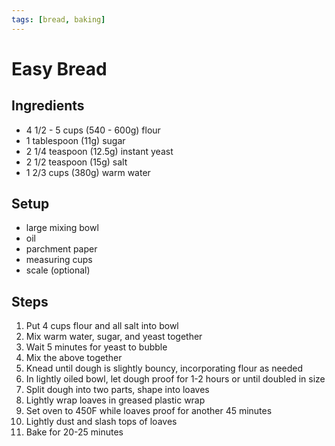 ```yaml
---
tags: [bread, baking]
---
```


# Easy Bread

## Ingredients

- 4 1/2 - 5 cups (540 - 600g) flour
- 1 tablespoon (11g) sugar
- 2 1/4 teaspoon (12.5g) instant yeast
- 2 1/2 teaspoon (15g) salt
- 1 2/3 cups (380g) warm water

## Setup

- large mixing bowl
- oil
- parchment paper
- measuring cups
- scale (optional)

## Steps

1. Put 4 cups flour and all salt into bowl
2. Mix warm water, sugar, and yeast together
3. Wait 5 minutes for yeast to bubble
4. Mix the above together
5. Knead until dough is slightly bouncy, incorporating flour as needed
6. In lightly oiled bowl, let dough proof for 1-2 hours or until doubled in size
7. Split dough into two parts, shape into loaves
8. Lightly wrap loaves in greased plastic wrap
9.  Set oven to 450F while loaves proof for another 45 minutes
10. Lightly dust and slash tops of loaves
11. Bake for 20-25 minutes